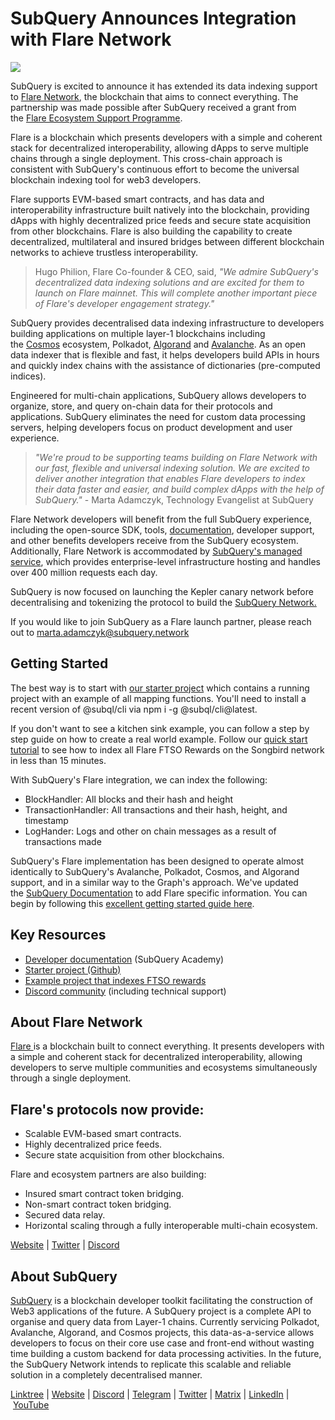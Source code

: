 # SubQuery Announces Integration with Flare Network

![](https://miro.medium.com/max/1400/0*a8N3Tivw_iF5Hmxh)

SubQuery is excited to announce it has extended its data indexing support to [Flare Network](https://flare.xyz/), the blockchain that aims to connect everything. The partnership was made possible after SubQuery received a grant from the [Flare Ecosystem Support Programme](https://fx59pgsljsv.typeform.com/to/znkWOSM3).

Flare is a blockchain which presents developers with a simple and coherent stack for decentralized interoperability, allowing dApps to serve multiple chains through a single deployment. This cross-chain approach is consistent with SubQuery's continuous effort to become the universal blockchain indexing tool for web3 developers.

Flare supports EVM-based smart contracts, and has data and interoperability infrastructure built natively into the blockchain, providing dApps with highly decentralized price feeds and secure state acquisition from other blockchains. Flare is also building the capability to create decentralized, multilateral and insured bridges between different blockchain networks to achieve trustless interoperability.

> Hugo Philion, Flare Co-founder & CEO, said, *"We admire SubQuery's decentralized data indexing solutions and are excited for them to launch on Flare mainnet. This will complete another important piece of Flare's developer engagement strategy."*

SubQuery provides decentralised data indexing infrastructure to developers building applications on multiple layer-1 blockchains including the [Cosmos](./20220909-cosmoshub.md) ecosystem, Polkadot, [Algorand](./20220713-algorand.md) and [Avalanche](./20220321-avalache.md). As an open data indexer that is flexible and fast, it helps developers build APIs in hours and quickly index chains with the assistance of dictionaries (pre-computed indices).

Engineered for multi-chain applications, SubQuery allows developers to organize, store, and query on-chain data for their protocols and applications. SubQuery eliminates the need for custom data processing servers, helping developers focus on product development and user experience.

> _"We're proud to be supporting teams building on Flare Network with our fast, flexible and universal indexing solution. We are excited to deliver another integration that enables Flare developers to index their data faster and easier, and build complex dApps with the help of SubQuery."_ - Marta Adamczyk, Technology Evangelist at SubQuery

Flare Network developers will benefit from the full SubQuery experience, including the open-source SDK, tools, [documentation](https://academy.subquery.network/quickstart/quickstart_chains/flare.html), developer support, and other benefits developers receive from the SubQuery ecosystem. Additionally, Flare Network is accommodated by [SubQuery's managed service](https://managedservice.subquery.networks), which provides enterprise-level infrastructure hosting and handles over 400 million requests each day.

SubQuery is now focused on launching the Kepler canary network before decentralising and tokenizing the protocol to build the [SubQuery Network.](https://subquery.network/network)

If you would like to join SubQuery as a Flare launch partner, please reach out to marta.adamczyk@subquery.network

## Getting Started

The best way is to start with [our starter project](https://github.com/subquery/flare-subql-starter) which contains a running project with an example of all mapping functions. You'll need to install a recent version of @subql/cli via npm i -g @subql/cli@latest.

If you don't want to see a kitchen sink example, you can follow a step by step guide on how to create a real world example. Follow our [quick start tutorial](https://academy.subquery.network/quickstart/quickstart_chains/flare.html) to see how to index all Flare FTSO Rewards on the Songbird network in less than 15 minutes.

With SubQuery's Flare integration, we can index the following:

- BlockHandler: All blocks and their hash and height
- TransactionHandler: All transactions and their hash, height, and timestamp
- LogHander: Logs and other on chain messages as a result of transactions made

SubQuery's Flare implementation has been designed to operate almost identically to SubQuery's Avalanche, Polkadot, Cosmos, and Algorand support, and in a similar way to the Graph's approach. We've updated the [SubQuery Documentation](https://academy.subquery.network/build/manifest/flare.html) to add Flare specific information. You can begin by following this [excellent getting started guide here](https://academy.subquery.network/quickstart/quickstart_chains/flare.html).

## Key Resources

- [Developer documentation](https://academy.subquery.network/quickstart/quickstart_chains/flare.html) (SubQuery Academy)
- [Starter project (Github)](https://github.com/subquery/flare-subql-starter)
- [Example project that indexes FTSO rewards](https://github.com/jamesbayly/subql-flare-ftso-rewards)
- [Discord community](https://discord.com/invite/subquery) (including technical support)

## About Flare Network

[Flare ](https://flare.xyz/)is a blockchain built to connect everything. It presents developers with a simple and coherent stack for decentralized interoperability, allowing developers to serve multiple communities and ecosystems simultaneously through a single deployment.

## Flare's protocols now provide:

- Scalable EVM-based smart contracts.
- Highly decentralized price feeds.
- Secure state acquisition from other blockchains.

Flare and ecosystem partners are also building:

- Insured smart contract token bridging.
- Non-smart contract token bridging.
- Secured data relay.
- Horizontal scaling through a fully interoperable multi-chain ecosystem.

[Website](https://flare.xyz/) | [Twitter](https://twitter.com/FlareNetworks) | [Discord](https://discord.com/invite/osmosis)

## About SubQuery

[SubQuery](https://subquery.network/) is a blockchain developer toolkit facilitating the construction of Web3 applications of the future. A SubQuery project is a complete API to organise and query data from Layer-1 chains. Currently servicing Polkadot, Avalanche, Algorand, and Cosmos projects, this data-as-a-service allows developers to focus on their core use case and front-end without wasting time building a custom backend for data processing activities. In the future, the SubQuery Network intends to replicate this scalable and reliable solution in a completely decentralised manner.

​​[Linktree](https://linktr.ee/subquerynetwork) | [Website](https://subquery.network/) | [Discord](https://discord.com/invite/subquery) | [Telegram](https://t.me/subquerynetwork) | [Twitter](https://twitter.com/subquerynetwork) | [Matrix](https://matrix.to/#/#subquery:matrix.org) | [LinkedIn](https://www.linkedin.com/company/subquery) | [YouTube](https://www.youtube.com/c/SubQueryNetwork)
